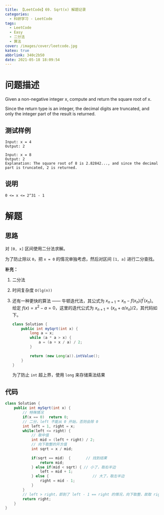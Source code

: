 ```yaml
---
title: 【LeetCode】69. Sqrt(x) 解题记录
categories:
  - 科研学习 - LeetCode
tags:
  - LeetCode
  - Easy
  - 二分法
  - 算法
cover: /images/cover/leetcode.jpg
katex: true
abbrlink: 340c2b50
date: 2021-05-18 18:09:54
---
```


# 问题描述

Given a non-negative integer x, compute and return the square root of x.

Since the return type is an integer, the decimal digits are truncated, and only the integer part of the result is returned.

## 测试样例

```
Input: x = 4
Output: 2
```

```
Input: x = 8
Output: 2
Explanation: The square root of 8 is 2.82842..., and since the decimal part is truncated, 2 is returned.
```

## 说明

```
0 <= x <= 2^31 - 1
```

# 解题

## 思路

对 `[0, x]` 区间使用二分法求解。

为了防止除以 `0`，把 `x = 0` 的情况单独考虑，然后对区间 `[1, a]` 进行二分查找。

**补充：**

1. 二分法
1. 时间复杂度 `O(lg(n))`
1. 还有一种更快的算法 —— 牛顿迭代法，其公式为 $x_{n+1} = x_n - f(x_n) / f^'(x_n)$。给定 $f(x) = x^2 - a = 0$，这里的迭代公式为 $x_{n+1} = (x_n + a/x_n)/2$，其代码如下。

    ```java
    class Solution {
        public int mySqrt(int x) {
            long a = x;
            while (a * a > x) {
                a = (a + x / a) / 2;
            }
            
            return (new Long(a)).intValue();
        }
    }
    ```
    为了防止 `int` 超上界，使用 `long` 来存储乘法结果

## 代码

```java
class Solution {
    public int mySqrt(int x) {
        // 特殊情况
        if(x == 0)  return 0;
        // 二分，left 不能从 0 开始，否则会除 0
        int left = 1, right = x;
        while(left <= right) {
            // 取中值
            int mid = (left + right) / 2;
            // 向下取整的开方值
            int sqrt = x / mid;
            
            if(sqrt == mid)  {       // 找到结果
                return mid;
            } else if(mid < sqrt) { // 小了，取右半边
                left = mid + 1;
            } else {                    // 大了，取左半边
                right = mid - 1;
            }
        }
        // left > right，即到了 left - 1 == right 的情况，向下取整，故取 right
        return right;
    }
}
```
